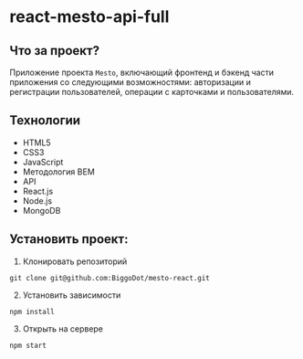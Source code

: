 # react-mesto-api-full

## Что за проект? 

Приложение проекта `Mesto`, включающий фронтенд и бэкенд части приложения со следующими возможностями: авторизации и регистрации пользователей, операции с карточками и пользователями. 

## Технологии

* HTML5
* CSS3
* JavaScript
* Методология BEM
* API
* React.js
* Node.js
* MongoDB

## Установить проект:

1. Клонировать репозиторий 

```
git clone git@github.com:BiggoDot/mesto-react.git
```

2. Установить зависимости 

```
npm install
```

3. Открыть на сервере 

```
npm start
```
